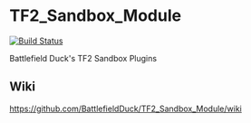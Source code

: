 
# TF2_Sandbox_Module
[![Build Status](https://travis-ci.org/BattlefieldDuck/TF2_Sandbox_Module.svg?branch=master)](https://travis-ci.org/BattlefieldDuck/TF2_Sandbox_Module)

Battlefield Duck's TF2 Sandbox Plugins

## Wiki
https://github.com/BattlefieldDuck/TF2_Sandbox_Module/wiki
